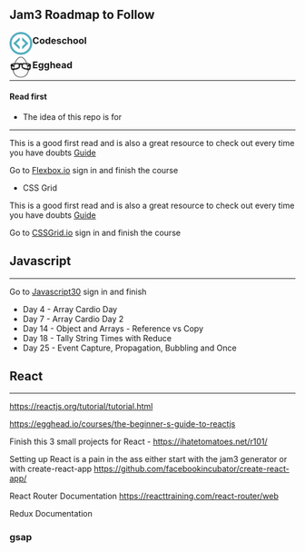 <h2>Jam3 Roadmap to Follow</h2>  

<img align="left" src="./images/codeschool.svg" style="width: 8%; height:40px;">
<h3>Codeschool</h3>  

<img align="left" src="./images/egghead.svg" style="width: 8%; height:40px;">
<h3>Egghead</h3>  

---

#### Read first

* The idea of this repo is for

---

This is a good first read and is also a great resource to check out every time you have doubts
[Guide](https://css-tricks.com/snippets/css/a-guide-to-flexbox/)

Go to [Flexbox.io](https://flexbox.io/) sign in and finish the course

* CSS Grid

This is a good first read and is also a great resource to check out every time you have doubts
[Guide](https://css-tricks.com/snippets/css/complete-guide-grid/)

Go to [CSSGrid.io](https://cssgrid.io/) sign in and finish the course

## Javascript

---

Go to [Javascript30](https://javascript30.com/) sign in and finish

* Day 4 - Array Cardio Day
* Day 7 - Array Cardio Day 2
* Day 14 - Object and Arrays - Reference vs Copy
* Day 18 - Tally String Times with Reduce
* Day 25 - Event Capture, Propagation, Bubbling and Once

## React

---

https://reactjs.org/tutorial/tutorial.html

https://egghead.io/courses/the-beginner-s-guide-to-reactjs

Finish this 3 small projects for React - https://ihatetomatoes.net/r101/

Setting up React is a pain in the ass either start with the jam3 generator or with create-react-app https://github.com/facebookincubator/create-react-app/

React Router Documentation https://reacttraining.com/react-router/web

Redux Documentation

### gsap

